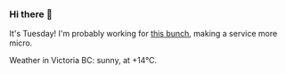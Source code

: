 ### Hi there :wave:

It's Tuesday! I'm probably working for [this bunch](https://github.com/kohofinancial), making a service more micro.

Weather in Victoria BC: sunny, at +14°C.
